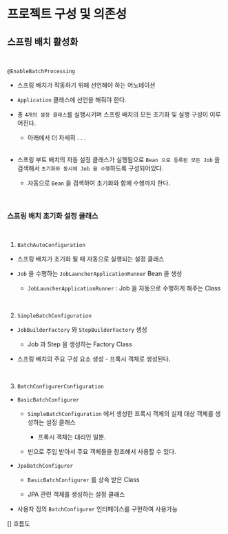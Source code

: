 # 프로젝트 구성 및 의존성

## 스프링 배치 활성화 

<br>

`@EnableBatchProcessing`

- 스프링 배치가 작동하기 위해 선언해야 하는 어노테이션

- `Application` 클래스에 선언을 해줘야 한다. 

- 총 `4개의 설정 클래스`를 실행시키며 스프링 배치의 모든 초기화 및 실행 구성이 이루어진다. 

    - 아래에서 더 자세히 . . .

    <br>

- 스프링 부트 배치의 자동 설정 클래스가 실행됨으로 `Bean 으로 등록된 모든 Job` 을 검색해서 `초기화와 동시에 Job 을 수행`하도록 구성되어있다. 

    - 자동으로 `Bean` 을 검색하여 초기화와 함께 수행까지 한다. 

<br>

### 스프링 배치 초기화 설정 클래스 

<br>

1. `BatchAutoConfiguration`

- 스프링 배치가 초기화 될 때 자동으로 실행되는 설정 클래스

- `Job` 을 수행하는 `JobLauncherApplicationRunner` Bean 을 생성 

    - `JobLauncherApplicationRunner` : Job 을 자동으로 수행하게 해주는 Class

<br>

2. `SimpleBatchConfiguration`

- `JobBuilderFactory` 와 `StepBuilderFactory` 생성

    - Job 과 Step 을 생성하는 Factory Class

- 스프링 배치의 주요 구성 요소 생성 - 프록시 객체로 생성된다.

<br>

3. `BatchConfigurerConfiguration`

- `BasicBatchConfigurer`

    - `SimpleBatchConfiguration` 에서 생성한 프록시 객체의 실제 대상 객체를 생성하는 설정 클래스

        - 프록시 객체는 대리인 일뿐. 

    - 빈으로 주입 받아서 주요 객체들을 참조해서 사용할 수 있다. 


- `JpaBatchConfigurer`

    - `BasicBatchConfigurer` 를 상속 받은 Class 

    - JPA 관련 객체를 생성하는 설정 클래스

- 사용자 정의 `BatchConfigurer` 인터페이스를 구현하여 사용가능 

[] 흐름도 



